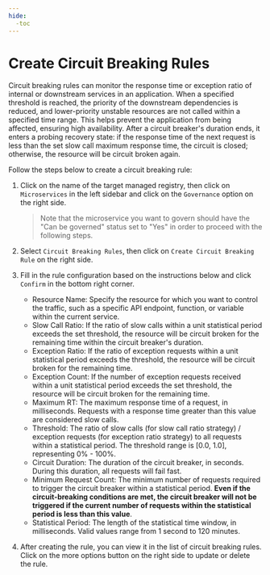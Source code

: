 ```yaml
---
hide:
  -toc
---
```


# Create Circuit Breaking Rules

Circuit breaking rules can monitor the response time or exception ratio of internal or downstream services in an application. When a specified threshold is reached, the priority of the downstream dependencies is reduced, and lower-priority unstable resources are not called within a specified time range. This helps prevent the application from being affected, ensuring high availability. After a circuit breaker's duration ends, it enters a probing recovery state: if the response time of the next request is less than the set slow call maximum response time, the circuit is closed; otherwise, the resource will be circuit broken again.

Follow the steps below to create a circuit breaking rule:

1. Click on the name of the target managed registry, then click on `Microservices` in the left sidebar and click on the `Governance` option on the right side.

    > Note that the microservice you want to govern should have the "Can be governed" status set to "Yes" in order to proceed with the following steps.


2. Select `Circuit Breaking Rules`, then click on `Create Circuit Breaking Rule` on the right side.


3. Fill in the rule configuration based on the instructions below and click `Confirm` in the bottom right corner.

    - Resource Name: Specify the resource for which you want to control the traffic, such as a specific API endpoint, function, or variable within the current service.
    - Slow Call Ratio: If the ratio of slow calls within a unit statistical period exceeds the set threshold, the resource will be circuit broken for the remaining time within the circuit breaker's duration.
    - Exception Ratio: If the ratio of exception requests within a unit statistical period exceeds the threshold, the resource will be circuit broken for the remaining time.
    - Exception Count: If the number of exception requests received within a unit statistical period exceeds the set threshold, the resource will be circuit broken for the remaining time.
    - Maximum RT: The maximum response time of a request, in milliseconds. Requests with a response time greater than this value are considered slow calls.
    - Threshold: The ratio of slow calls (for slow call ratio strategy) / exception requests (for exception ratio strategy) to all requests within a statistical period. The threshold range is [0.0, 1.0], representing 0% - 100%.
    - Circuit Duration: The duration of the circuit breaker, in seconds. During this duration, all requests will fail fast.
    - Minimum Request Count: The minimum number of requests required to trigger the circuit breaker within a statistical period. **Even if the circuit-breaking conditions are met, the circuit breaker will not be triggered if the current number of requests within the statistical period is less than this value**.
    - Statistical Period: The length of the statistical time window, in milliseconds. Valid values range from 1 second to 120 minutes.


4. After creating the rule, you can view it in the list of circuit breaking rules. Click on the more options button on the right side to update or delete the rule.

